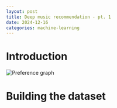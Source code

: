 ```yaml
---
layout: post
title: Deep music recommendation - pt. 1
date: 2024-12-16
categories: machine-learning
---
```



# Introduction 


![Preference graph](prefs_graph.png "Preference graph")




# Building the dataset

